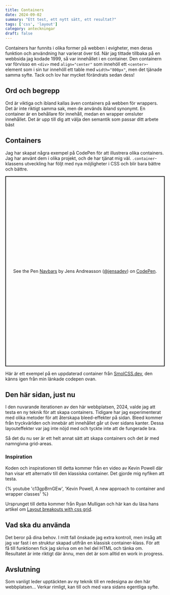 ```yaml
---
title: Containers
date: 2024-09-02
summary: "Ett test, ett nytt sätt, ett resultat?"
tags: ['css', 'layout']
category: anteckningar
draft: false
---
```


Containers har funnits i olika former på webben i evigheter, men deras funktion och användning har varierat över tid. När jag tittade tillbaka på en webbsida jag kodade <time datetime="1999-01-01">1999</time>, så var innehållet i en container. Den containern var förvisso en `<div>` med `align="center"` som innehöll ett `<center>`-element som i sin tur innehöll ett table med `width="800px"`, men det tjänade samma syfte. Tack och lov har mycket förändrats sedan dess!

## Ord och begrepp

Ord är viktiga och ibland kallas även containers på webben för wrappers. Det är inte riktigt samma sak, men de används ibland synonymt. En container är en behållare för innehåll, medan en wrapper omsluter innehållet. Det är upp till dig att välja den semantik som passar ditt arbete bäst

## Containers

Jag har skapat några exempel på CodePen för att illustrera olika containers. Jag har använt dem i olika projekt, och de har tjänat mig väl. `.container`-klassens utveckling har följt med nya möjligheter i CSS och blir bara bättre och bättre.

<div class="feature">
<p class="codepen" data-height="600" data-default-tab="html,result" data-slug-hash="rNEqLEQ" data-user="jensadev" style="height: 600px; box-sizing: border-box; display: flex; align-items: center; justify-content: center; border: 2px solid; margin: 1em 0; padding: 1em;">
  <span>See the Pen <a href="https://codepen.io/jensadev/pen/rNEqLEQ">
  Navbars</a> by Jens Andreasson (<a href="https://codepen.io/jensadev">@jensadev</a>)
  on <a href="https://codepen.io">CodePen</a>.</span>
</p>
<script async src="https://cpwebassets.codepen.io/assets/embed/ei.js"></script>
</div>

Här är ett exempel på en uppdaterad container från [SmolCSS.dev](https://smolcss.dev/#smol-container), den känns igen från min länkade codepen ovan.


## Den här sidan, just nu

I den nuvarande iterationen av den här webbplatsen, 2024, valde jag att testa en ny teknik för att skapa containers. Tidigare har jag experimenterat med olika metoder för att återskapa bleed-effekter på sidan. Bleed kommer från tryckvärlden och innebär att innehållet går ut över sidans kanter. Dessa layouteffekter var jag inte nöjd med och tyckte inte att de fungerade bra.

Så det du nu ser är ett helt annat sätt att skapa containers och det är med namngivna grid-areas.

### Inspiration

Koden och inspirationen till detta kommer från en video av Kevin Powell där han visar ett alternativ till den klassiska container. Det gjorde mig nyfiken att testa.

{% youtube 'c13gpBrnGEw', 'Kevin Powell, A new approach to container and wrapper classes' %}

Ursprunget till detta kommer från Ryan Mulligan och här kan du läsa hans artikel om [Layout breakouts with css grid](https://ryanmulligan.dev/blog/layout-breakouts/).

## Vad ska du använda

Det beror på dina behov. I mitt fall önskade jag extra kontroll, men insåg att jag var fast i en struktur skapad utifrån en klassisk container-klass. För att få till funktionen fick jag skriva om en hel del HTML och tänka om. Resultatet är inte riktigt där ännu, men det är som alltid en work in progress.

## Avslutning

Som vanligt leder upptäckten av ny teknik till en redesigna av den här webbplatsen... Verkar rimligt, kan till och med vara sidans egentliga syfte.
